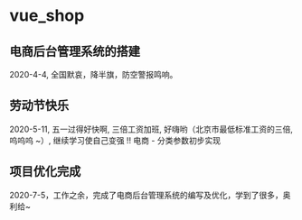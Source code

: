 # vue_shop

## 电商后台管理系统的搭建
2020-4-4, 全国默哀，降半旗，防空警报鸣响。


## 劳动节快乐
2020-5-11, 五一过得好快啊, 三倍工资加班, 好嗨哟（北京市最低标准工资的三倍, 呜呜呜 ~）, 继续学习使自己变强 !! 电商 - 分类参数初步实现


## 项目优化完成
2020-7-5，工作之余，完成了电商后台管理系统的编写及优化，学到了很多，奥利给~
